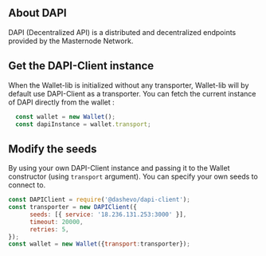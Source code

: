 ## About DAPI

DAPI (Decentralized API) is a distributed and decentralized endpoints provided by the Masternode Network.

## Get the DAPI-Client instance

When the Wallet-lib is initialized without any transporter, Wallet-lib will by default use DAPI-Client as a transporter. 
You can fetch the current instance of DAPI directly from the wallet : 

```js
  const wallet = new Wallet();
  const dapiInstance = wallet.transport;
```

## Modify the seeds

By using your own DAPI-Client instance and passing it to the Wallet constructor (using `transport` argument). You can specify your own seeds to connect to.  

```js 
const DAPIClient = require('@dashevo/dapi-client');
const transporter = new DAPIClient({
      seeds: [{ service: '18.236.131.253:3000' }],
      timeout: 20000,
      retries: 5,
});
const wallet = new Wallet({transport:transporter});
```
